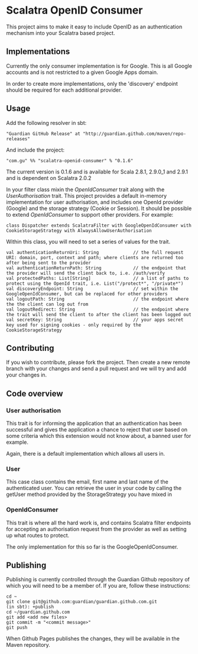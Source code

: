 # Scalatra OpenID Consumer

This project aims to make it easy to include OpenID as an authentication mechanism into your Scalatra based project.

## Implementations

Currently the only consumer implementation is for Google. This is all Google accounts and is not restricted to a given Google Apps domain.

In order to create more implementations, only the 'discovery' endpoint should be required for each additional provider.

## Usage

Add the following resolver in sbt:

    "Guardian GitHub Release" at "http://guardian.github.com/maven/repo-releases"
    
And include the project:    
    
    "com.gu" %% "scalatra-openid-consumer" % "0.1.6"

The current version is 0.1.6 and is available for Scala 2.8.1, 2.9.0_1 and 2.9.1 and is dependent on Scalatra 2.0.2

In your filter class mixin the *OpenIdConsumer* trait along with the *UserAuthorisation* trait.  This project provides a default in-memory implementation for user authorisation, and includes one OpenId provider (Google) and the storage strategy (Cookie or Session).  It should be possible to extend *OpenIdConsumer* to support other providers.  For example:

    class Dispatcher extends ScalatraFilter with GoogleOpenIdConsumer with CookieStorageStrategy with AlwaysAllowUserAuthorisation

Within this class, you will need to set a series of values for the trait.
   
    val authenticationReturnUri: String             // the full request URI: domain, port, context and path; where clients are returned too after being sent to the provider
    val authenticationReturnPath: String            // the endpoint that the provider will send the client back to, i.e. /auth/verify
    val protectedPaths: List[String]                // a list of paths to protect using the OpenId trait, i.e. List("/protect*", "/private*")
    val discoveryEndpoint: String                   // set within the GoogleOpenIdConsumer, but can be replaced for other providers
    val logoutPath: String                          // the endpoint where the the client can log out from
    val logoutRedirect: String                      // the endpoint where the trait will send the client to after the client has been logged out
    val secretKey: String                           // your apps secret key used for signing cookies - only required by the CookieStorageStrategy

## Contributing

If you wish to contribute, please fork the project. Then create a new remote branch with your changes and send a pull request and we will try and add your changes in.

## Code overview

### User authorisation

This trait is for informing the application that an authentication has been successful and gives the application a chance to reject that user based on some criteria which this extension would not know about, a banned user for example.

Again, there is a default implementation which allows all users in.

### User

This case class contains the email, first name and last name of the authenticated user. You can retrieve the user in your code by calling the getUser method provided by the StorageStrategy you have mixed in

### OpenIdConsumer

This trait is where all the hard work is, and contains Scalatra filter endpoints for accepting an authorisation request from the provider as well as setting up what routes to protect.

The only implementation for this so far is the GoogleOpenIdConsumer.

## Publishing

Publishing is currently controlled through the Guardian Github repository of which you will need to be a member of.  If you are, follow these instructions:

    cd ~
    git clone git@github.com:guardian/guardian.github.com.git
    (in sbt): +publish
    cd ~/guardian.github.com
    git add <add new files>
    git commit -m "<commit message>"
    git push

When Github Pages publishes the changes, they will be available in the Maven repository.